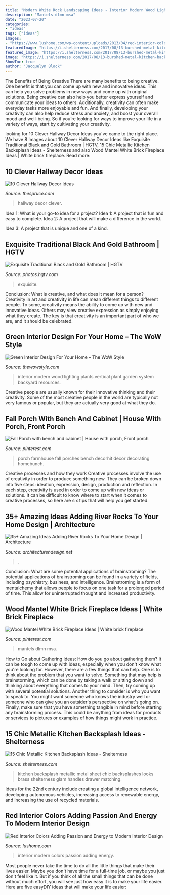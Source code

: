 ```yaml
---
title: "Modern White Rock Landscaping Ideas ~ Interior Modern Wood Lighting Plants Vertical Plant Garden System Backyard Resources"
description: "Mantels dlmn msa"
date: "2023-07-20"
categories:
- "ideas"
tags: ["ideas"]
images:
- "https://www.lushome.com/wp-content/uploads/2013/04/red-interior-colors-room-design-ideas-13.jpg"
featuredImage: "https://i.shelterness.com/2017/08/13-burshed-metal-kitchen-backsplash-looks-textural-and-adds-interest-to-the-kitchen.jpg"
featured_image: "https://i.shelterness.com/2017/08/13-burshed-metal-kitchen-backsplash-looks-textural-and-adds-interest-to-the-kitchen.jpg"
image: "https://i.shelterness.com/2017/08/13-burshed-metal-kitchen-backsplash-looks-textural-and-adds-interest-to-the-kitchen.jpg"
ShowToc: true
author: "Jacquelyn Block"
---
```



The Benefits of Being Creative
There are many benefits to being creative. One benefit is that you can come up with new and innovative ideas. This can help you solve problems in new ways and come up with original solutions. Being creative can also help you better express yourself and communicate your ideas to others. Additionally, creativity can often make everyday tasks more enjoyable and fun. And finally, developing your creativity can also help reduce stress and anxiety, and boost your overall mood and well-being. So if you’re looking for ways to improve your life in a variety of ways, start by cultivating your creativity.

	

		
looking for 10 Clever Hallway Decor Ideas you've came to the right place. We have 8 Images about 10 Clever Hallway Decor Ideas like Exquisite Traditional Black and Gold Bathroom | HGTV, 15 Chic Metallic Kitchen Backsplash Ideas - Shelterness and also Wood Mantel White Brick Fireplace Ideas | White brick fireplace. Read more:
		
    
## 10 Clever Hallway Decor Ideas

<img loading=lazy src="https://www.thespruce.com/thmb/6cZopt8jUwuv1jH7YFR99ZdE_EY=/900x1324/filters:fill(auto,1)/6_-_MyDomaine-5b4e4ecdc9e77c0037136067.jpg" onerror="this.onerror=null;this.src='https://tse2.mm.bing.net/th?id=OIP.tHOp9g3foIgB1Y-k1dGoGwHaK5&amp;pid=15.1';" alt="10 Clever Hallway Decor Ideas">

_Source: thespruce.com_

>hallway decor clever. 

	

Idea 1: What is your go-to idea for a project?
Idea 1: A project that is fun and easy to complete.
Idea 2: A project that will make a difference in the world.

Idea 3: A project that is unique and one of a kind.

    
## Exquisite Traditional Black And Gold Bathroom | HGTV

<img loading=lazy src="https://hgtvhome.sndimg.com/content/dam/images/hgtv/fullset/2015/4/30/0/PHX-Architecture_Paradise-Valley-Residence_17.jpg.rend.hgtvcom.966.1352.suffix/1430428661598.jpeg" onerror="this.onerror=null;this.src='https://tse2.mm.bing.net/th?id=OIP.uCfecoT5XFgM_aRAJS3qngHaKX&amp;pid=15.1';" alt="Exquisite Traditional Black and Gold Bathroom | HGTV">

_Source: photos.hgtv.com_

>exquisite. 

	

Conclusion: What is creative, and what does it mean for a person?
Creativity in art and creativity in life can mean different things to different people. To some, creativity means the ability to come up with new and innovative ideas. Others may view creative expression as simply enjoying what they create. The key is that creativity is an important part of who we are, and it should be celebrated.

    
## Green Interior Design For Your Home – The WoW Style

<img loading=lazy src="http://thewowstyle.com/wp-content/uploads/2015/01/modern-home-interior-design-with-green-wall-ideas-and-lighting-system-in-venner-wood-floor-plans.jpg" onerror="this.onerror=null;this.src='https://tse4.mm.bing.net/th?id=OIP.B6705AM6c9YHMRwiKqlLMwHaJ4&amp;pid=15.1';" alt="Green Interior Design For Your Home – The WoW Style">

_Source: thewowstyle.com_

>interior modern wood lighting plants vertical plant garden system backyard resources. 

	

Creative people are usually known for their innovative thinking and their creativity. Some of the most creative people in the world are typically not very famous or popular, but they are actually very good at what they do.

    
## Fall Porch With Bench And Cabinet | House With Porch, Front Porch

<img loading=lazy src="https://i.pinimg.com/736x/37/51/23/3751236c76581f95273d227c6cf865da.jpg" onerror="this.onerror=null;this.src='https://tse3.mm.bing.net/th?id=OIP.tx1YZ34nQCphcflgpIGQdAHaNK&amp;pid=15.1';" alt="Fall Porch with bench and cabinet | House with porch, Front porch">

_Source: pinterest.com_

>porch farmhouse fall porches bench decorhit decor decorating homebunch. 

	

Creative processes and how they work
Creative processes involve the use of creativity in order to produce something new. They can be broken down into five steps: ideation, expression, design, production and reflection. In each step, creativity is used in order to come up with new ideas or solutions. It can be difficult to know where to start when it comes to creative processes, so here are six tips that will help you get started.

    
## 35+ Amazing Ideas Adding River Rocks To Your Home Design | Architecture

<img loading=lazy src="https://cdn.architecturendesign.net/wp-content/uploads/2015/06/AD-Add-River-Rocks-To-Home-11.jpg" onerror="this.onerror=null;this.src='https://tse2.mm.bing.net/th?id=OIP.zNUFlzA7H2TjP0mNPsOXOAHaLG&amp;pid=15.1';" alt="35+ Amazing Ideas Adding River Rocks To Your Home Design | Architecture">

_Source: architecturendesign.net_

>. 

	

Conclusion: What are some potential applications of brainstroming?
The potential applications of brainstroming can be found in a variety of fields, including psychiatry, business, and intelligence. Brainstroming is a form of mentalchemy that allows people to focus on one task for a prolonged period of time. This allow for uninterrupted thought and increased productivity.

    
## Wood Mantel White Brick Fireplace Ideas | White Brick Fireplace

<img loading=lazy src="https://i.pinimg.com/736x/60/40/4a/60404aa1bb1b2b2174917992cb4e3731.jpg" onerror="this.onerror=null;this.src='https://tse3.mm.bing.net/th?id=OIP.hp0FUrNxFoNJw6Pf6lIrvAHaJ3&amp;pid=15.1';" alt="Wood Mantel White Brick Fireplace Ideas | White brick fireplace">

_Source: pinterest.com_

>mantels dlmn msa. 

	

How to Go about Gathering Ideas: How do you go about gathering them?
It can be tough to come up with ideas, especially when you don't know what you're looking for. However, there are a few things that can help. One is to think about the problem that you want to solve. Something that may help is brainstorming, which can be done by taking a walk or sitting down and thinking about everything that comes to your mind. Then, try coming up with several potential solutions. Another thing to consider is who you want to speak to. You might want someone who knows the industry well or someone who can give you an outsider's perspective on what's going on. Finally, make sure that you have something tangible in mind before starting any brainstorming process. This could be anything from ideas for products or services to pictures or examples of how things might work in practice.

    
## 15 Chic Metallic Kitchen Backsplash Ideas - Shelterness

<img loading=lazy src="https://i.shelterness.com/2017/08/13-burshed-metal-kitchen-backsplash-looks-textural-and-adds-interest-to-the-kitchen.jpg" onerror="this.onerror=null;this.src='https://tse4.mm.bing.net/th?id=OIP.aaISxvManMkq_PTMs7e3mAHaJ3&amp;pid=15.1';" alt="15 Chic Metallic Kitchen Backsplash Ideas - Shelterness">

_Source: shelterness.com_

>kitchen backsplash metallic metal sheet chic backsplashes looks brass shelterness glam handles drawer matching. 

	

Ideas for the 22nd century include creating a global intelligence network, developing autonomous vehicles, increasing access to renewable energy, and increasing the use of recycled materials.

    
## Red Interior Colors Adding Passion And Energy To Modern Interior Design

<img loading=lazy src="https://www.lushome.com/wp-content/uploads/2013/04/red-interior-colors-room-design-ideas-13.jpg" onerror="this.onerror=null;this.src='https://tse1.mm.bing.net/th?id=OIP.B-_xUTWwT8ReDPSIK5A9HgHaDz&amp;pid=15.1';" alt="Red Interior Colors Adding Passion and Energy to Modern Interior Design">

_Source: lushome.com_

>interior modern colors passion adding energy. 

	

Most people never take the time to do all the little things that make their lives easier. Maybe you don't have time for a full-time job, or maybe you just don't feel like it. But if you think of all the small things that can be done without much effort, you will see just how easy it is to make your life easier. Here are five easyDIY ideas that will make your life easier: 

